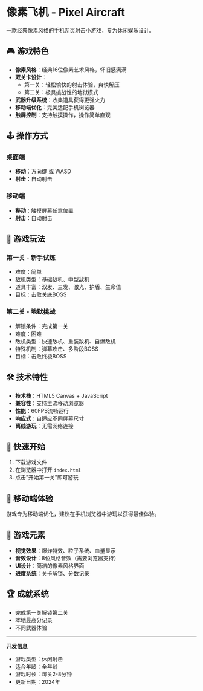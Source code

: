 # 像素飞机 - Pixel Aircraft

一款经典像素风格的手机网页射击小游戏，专为休闲娱乐设计。

## 🎮 游戏特色

- **像素风格**：经典16位像素艺术风格，怀旧感满满
- **双关卡设计**：
  - 第一关：轻松愉快的射击体验，爽快解压
  - 第二关：极具挑战性的地狱模式
- **武器升级系统**：收集道具获得更强火力
- **移动端优化**：完美适配手机浏览器
- **触屏控制**：支持触摸操作，操作简单直观

## 🕹️ 操作方式

### 桌面端
- **移动**：方向键 或 WASD
- **射击**：自动射击

### 移动端
- **移动**：触摸屏幕任意位置
- **射击**：自动射击

## 🎯 游戏玩法

### 第一关 - 新手试炼
- 难度：简单
- 敌机类型：基础敌机、中型敌机
- 道具丰富：双发、三发、激光、护盾、生命值
- 目标：击败关底BOSS

### 第二关 - 地狱挑战
- 解锁条件：完成第一关
- 难度：困难
- 敌机类型：快速敌机、重装敌机、自爆敌机
- 特殊机制：弹幕攻击、多阶段BOSS
- 目标：击败终极BOSS

## 🛠️ 技术特性

- **技术栈**：HTML5 Canvas + JavaScript
- **兼容性**：支持主流移动浏览器
- **性能**：60FPS流畅运行
- **响应式**：自适应不同屏幕尺寸
- **离线游玩**：无需网络连接

## 🚀 快速开始

1. 下载游戏文件
2. 在浏览器中打开 `index.html`
3. 点击"开始第一关"即可游玩

## 📱 移动端体验

游戏专为移动端优化，建议在手机浏览器中游玩以获得最佳体验。

## 🎵 游戏元素

- **视觉效果**：爆炸特效、粒子系统、血量显示
- **音效设计**：8位风格音效（需要浏览器支持）
- **UI设计**：简洁的像素风格界面
- **进度系统**：关卡解锁、分数记录

## 🏆 成就系统

- 完成第一关解锁第二关
- 本地最高分记录
- 不同武器体验

---

**开发信息**
- 游戏类型：休闲射击
- 适合年龄：全年龄
- 游戏时长：每关2-8分钟
- 更新日期：2024年